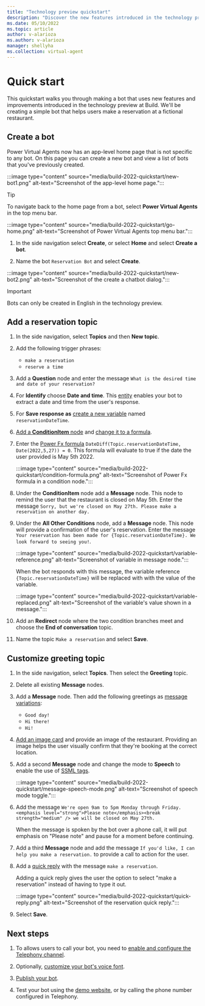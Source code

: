 ```yaml
---
title: "Technology preview quickstart"
description: "Discover the new features introduced in the technology preview at Build."
ms.date: 05/10/2022
ms.topic: article
author: v-alarioza
ms.author: v-alarioza
manager: shellyha
ms.collection: virtual-agent
---
```


# Quick start

This quickstart walks you through making a bot that uses new features and improvements introduced in the technology preview at Build. We'll be creating a simple bot that helps users make a reservation at a fictional restaurant.

## Create a bot

Power Virtual Agents now has an app-level home page that is not specific to any bot. On this page you can create a new bot and view a list of bots that you've previously created.

:::image type="content" source="media/build-2022-quickstart/new-bot1.png" alt-text="Screenshot of the app-level home page.":::

> [!TIP]
> To navigate back to the home page from a bot, select **Power Virtual Agents** in the top menu bar.
>
> :::image type="content" source="media/build-2022-quickstart/go-home.png" alt-text="Screenshot of Power Virtual Agents top menu bar.":::

1. In the side navigation select **Create**, or select **Home** and select **Create a bot**.

1. Name the bot `Reservation Bot` and select **Create**.

:::image type="content" source="media/build-2022-quickstart/new-bot2.png" alt-text="Screenshot of the create a chatbot dialog.":::

> [!IMPORTANT]
> Bots can only be created in English in the technology preview.

## Add a reservation topic

1. In the side navigation, select **Topics** and then **New topic**.

1. Add the following trigger phrases:
    - `make a reservation`
    - `reserve a time`

1. Add a **Question** node and enter the message `What is the desired time and date of your reservation?`

1. For **Identify** choose **Date and time**. This [entity](advanced-entities-slot-filling.md) enables your bot to extract a date and time from the user's response.

1. For **Save response as** [create a new variable](authoring-variables.md) named `reservationDateTime`.

1. [Add a **ConditionItem** node](authoring-create-edit-topics.md#add-a-condition) and [change it to a formula](advanced-power-fx.md#use-power-fx-as-a-condition).

1. Enter the [Power Fx formula](advanced-power-fx.md) `DateDiff(Topic.reservationDateTime, Date(2022,5,27)) = 0`. This formula will evaluate to true if the date the user provided is May 5th 2022.

    :::image type="content" source="media/build-2022-quickstart/condition-formula.png" alt-text="Screenshot of Power Fx formula in a condition node.":::

1. Under the **ConditionItem** node add a **Message** node. This node to remind the user that the restaurant is closed on May 5th. Enter the message `Sorry, but we're closed on May 27th. Please make a reservation on another day.`

1. Under the **All Other Conditions** node, add a **Message** node. This node will provide a confirmation of the user's reservation. Enter the message `Your reservation has been made for {Topic.reservationDateTime}. We look forward to seeing you!`.

    :::image type="content" source="media/build-2022-quickstart/variable-reference.png" alt-text="Screenshot of variable in message node.":::

   When the bot responds with this message, the variable reference `{Topic.reservationDateTime}` will be replaced with with the value of the variable.

    :::image type="content" source="media/build-2022-quickstart/variable-replaced.png" alt-text="Screenshot of the variable's value shown in a message.":::

1. Add an **Redirect** node where the two condition branches meet and choose the **End of conversation** topic.

1. Name the topic `Make a reservation` and select **Save**.

## Customize greeting topic

1. In the side navigation, select **Topics**. Then select the **Greeting** topic.

1. Delete all existing **Message** nodes.

1. Add a **Message** node. Then add the following greetings as [message variations](authoring-create-edit-topics.md#message-variations):
    - `Good day!`
    - `Hi there!`
    - `Hi!`

1. [Add an image card](advanced-cards.md#image-card) and provide an image of the restaurant. Providing an image helps the user visually confirm that they're booking at the correct location.

    <!-- FIXME: link doc once written -->
1. Add a second **Message** node and change the mode to **Speech** to enable the use of [SSML tags]().

    :::image type="content" source="media/build-2022-quickstart/message-speech-mode.png" alt-text="Screenshot of speech mode toggle.":::

1. Add the message `We're open 9am to 5pm Monday through Friday. <emphasis level="strong">Please note</emphasis><break strength="medium" /> we will be closed on May 27th.`

   When the message is spoken by the bot over a phone call, it will put emphasis on "Please note" and pause for a moment before continuing.

1. Add a third **Message** node and add the message `If you'd like, I can help you make a reservation.` to provide a call to action for the user.

1. Add a [quick reply](authoring-create-edit-topics.md#quick-replies) with the message `make a reservation`.

   Adding a quick reply gives the user the option to select "make a reservation" instead of having to type it out.

   :::image type="content" source="media/build-2022-quickstart/quick-reply.png" alt-text="Screenshot of the reservation quick reply.":::

1. Select **Save**.

## Next steps

1. To allows users to call your bot, you need to [enable and configure the Telephony channel](publication-connect-bot-to-telephony.md).

    <!-- FIXME: link doc once written -->
1. Optionally, [customize your bot's voice font]().

1. [Publish your bot](publication-fundamentals-publish-channels.md).

1. Test your bot using the [demo website](publication-connect-bot-to-web-channels.md), or by calling the phone number configured in Telephony.
